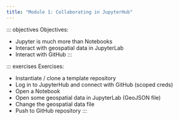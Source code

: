 ```yaml
---
title: "Module 1: Collaborating in JupyterHub"
---
```


::: objectives
Objectives:

* Jupyter is much more than Notebooks
* Interact with geospatial data in JupyterLab
* Interact with GitHub
:::

::: exercises
Exercises:

* Instantiate / clone a template repository
* Log in to JupyterHub and connect with GitHub (scoped creds)
* Open a Notebook
* Open some geospatial data in JupyterLab (GeoJSON file)
* Change the geospatial data file
* Push to GitHub repository
:::
